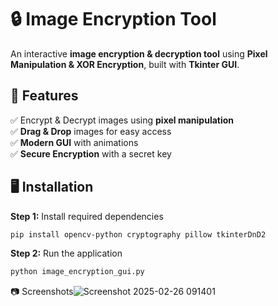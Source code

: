 # 🔒 Image Encryption Tool

An interactive **image encryption & decryption tool** using **Pixel Manipulation & XOR Encryption**, built with **Tkinter GUI**.

## 🚀 Features
✅ Encrypt & Decrypt images using **pixel manipulation**  
✅ **Drag & Drop** images for easy access  
✅ **Modern GUI** with animations  
✅ **Secure Encryption** with a secret key  

## 🖥️ Installation
**Step 1:** Install required dependencies  
```sh
pip install opencv-python cryptography pillow tkinterDnD2
```
**Step 2:** Run the application
```sh
python image_encryption_gui.py
```
📷 Screenshots![Screenshot 2025-02-26 091401](https://github.com/user-attachments/assets/a13f9517-7956-4f9b-af15-5402526180a4)


